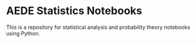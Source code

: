 # AEDE Statistics Notebooks

This is a repository for statistical analysis and probability theory notebooks using Python.

